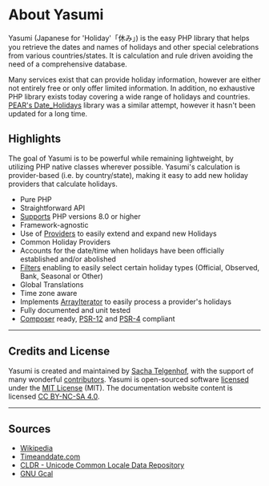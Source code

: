 # About Yasumi

Yasumi (Japanese for 'Holiday'「休み」) is the easy PHP library that helps you retrieve the dates and names
of holidays and other special celebrations from various countries/states. It is calculation and rule driven avoiding the
need of a comprehensive database.

Many services exist that can provide holiday information, however are either not entirely free or only offer limited
information. In addition, no exhaustive PHP library exists today covering a wide range of holidays and
countries. [PEAR's Date_Holidays](https://pear.php.net/package/Date_Holidays) library was a similar attempt, however it
hasn't been updated for a long time.

## Highlights

The goal of Yasumi is to be powerful while remaining lightweight, by utilizing PHP native classes
wherever possible. Yasumi's calculation is provider-based (i.e. by country/state), making it easy to add
new holiday providers that calculate holidays.

- Pure PHP
- Straightforward API
- [Supports](security.md) PHP versions 8.0 or higher
- Framework-agnostic
- Use of [Providers](providers.md) to easily extend and expand new Holidays
- Common Holiday Providers
- Accounts for the date/time when holidays have been officially established and/or abolished
- [Filters](filters.md) enabling to easily select certain holiday types (Official, Observed, Bank, Seasonal or Other)
- Global Translations
- Time zone aware
- Implements [ArrayIterator](https://www.php.net/manual/en/class.arrayiterator.php) to easily process a provider's
  holidays
- Fully documented and unit tested
- [Composer](https://getcomposer.org) ready, [PSR-12](https://www.php-fig.org/psr/psr-12/)
  and [PSR-4](https://www.php-fig.org/psr/psr-4/) compliant

---

## Credits and License

Yasumi is created and maintained
by [Sacha Telgenhof](https://www.sachatelgenhof.com "Sacha Telgenhof's Website"), with the support of many
wonderful [contributors](https://github.com/azuyalabs/yasumi/graphs/contributors "Contributors"). Yasumi
is open-sourced software [licensed](https://github.com/azuyalabs/yasumi/blob/master/LICENSE "licensed") under
the [MIT License](https://opensource.org/licenses/mit-license.php "MIT License") (MIT). The documentation website
content is licensed [CC BY-NC-SA 4.0](https://creativecommons.org/licenses/by-nc-sa/4.0/ "CC BY-NC-SA 4.0").

---

## Sources

- [Wikipedia](https://en.wikipedia.org/wiki/Main_Page "Wikipedia")
- [Timeanddate.com](https://www.timeanddate.com/ "Timeanddate.com")
- [CLDR - Unicode Common Locale Data Repository](http://cldr.unicode.org/ "CLDR - Unicode Common Locale Data Repository")
- [GNU Gcal](https://www.gnu.org/software/gcal/ "GNU Gcal")
